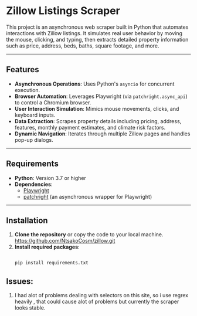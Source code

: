 # Zillow Listings Scraper

This project is an asynchronous web scraper built in Python that automates interactions with Zillow listings. It simulates real user behavior by moving the mouse, clicking, and typing, then extracts detailed property information such as price, address, beds, baths, square footage, and more.

---

## Features

- **Asynchronous Operations**: Uses Python's `asyncio` for concurrent execution.
- **Browser Automation**: Leverages Playwright (via `patchright.async_api`) to control a Chromium browser.
- **User Interaction Simulation**: Mimics mouse movements, clicks, and keyboard inputs.
- **Data Extraction**: Scrapes property details including pricing, address, features, monthly payment estimates, and climate risk factors.
- **Dynamic Navigation**: Iterates through multiple Zillow pages and handles pop-up dialogs.

---

## Requirements

- **Python**: Version 3.7 or higher
- **Dependencies**:
  - [Playwright](https://playwright.dev/python/)
  - [patchright](https://pypi.org/project/patchright/) (an asynchronous wrapper for Playwright)
  
---

## Installation

1. **Clone the repository** or copy the code to your local machine.
    https://github.com/NtsakoCosm/zillow.git
2. **Install required packages**:
   ```bash
   
   pip install requirements.txt

## Issues:

1. I had alot of problems dealing with selectors on this site, so i use regrex heavily , that could cause alot of problems but currently the scraper looks stable.